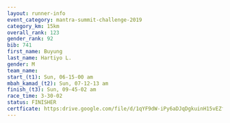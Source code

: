 ```yaml
---
layout: runner-info 
event_category: mantra-summit-challenge-2019 
category_km: 15km 
overall_rank: 123
gender_rank: 92
bib: 741
first_name: Buyung
last_name: Hartiyo L.
gender: M
team_name: 
start_(t1): Sun, 06-15-00 am
mbah_kamad_(t2): Sun, 07-12-13 am
finish_(t3): Sun, 09-45-02 am
race_time: 3-30-02
status: FINISHER
certficate: https:drive.google.com/file/d/1qYF9dW-iPy6aDJqDgkuinH15vEZf5B3G/view?usp=sharing
---
```

